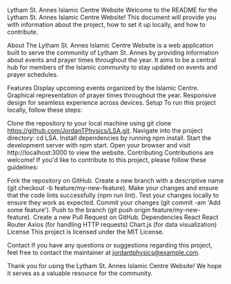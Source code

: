 Lytham St. Annes Islamic Centre Website
Welcome to the README for the Lytham St. Annes Islamic Centre Website! This document will provide you with information about the project, how to set it up locally, and how to contribute.

About
The Lytham St. Annes Islamic Centre Website is a web application built to serve the community of Lytham St. Annes by providing information about events and prayer times throughout the year. It aims to be a central hub for members of the Islamic community to stay updated on events and prayer schedules.

Features
Display upcoming events organized by the Islamic Centre.
Graphical representation of prayer times throughout the year.
Responsive design for seamless experience across devices.
Setup
To run this project locally, follow these steps:

Clone the repository to your local machine using git clone https://github.com/JordanTPhysics/LSA.git.
Navigate into the project directory: cd LSA.
Install dependencies by running npm install.
Start the development server with npm start.
Open your browser and visit http://localhost:3000 to view the website.
Contributing
Contributions are welcome! If you'd like to contribute to this project, please follow these guidelines:

Fork the repository on GitHub.
Create a new branch with a descriptive name (git checkout -b feature/my-new-feature).
Make your changes and ensure that the code lints successfully (npm run lint).
Test your changes locally to ensure they work as expected.
Commit your changes (git commit -am 'Add some feature').
Push to the branch (git push origin feature/my-new-feature).
Create a new Pull Request on GitHub.
Dependencies
React
React Router
Axios (for handling HTTP requests)
Chart.js (for data visualization)
License
This project is licensed under the MIT License.

Contact
If you have any questions or suggestions regarding this project, feel free to contact the maintainer at jordantphysics@example.com.

Thank you for using the Lytham St. Annes Islamic Centre Website! We hope it serves as a valuable resource for the community.
